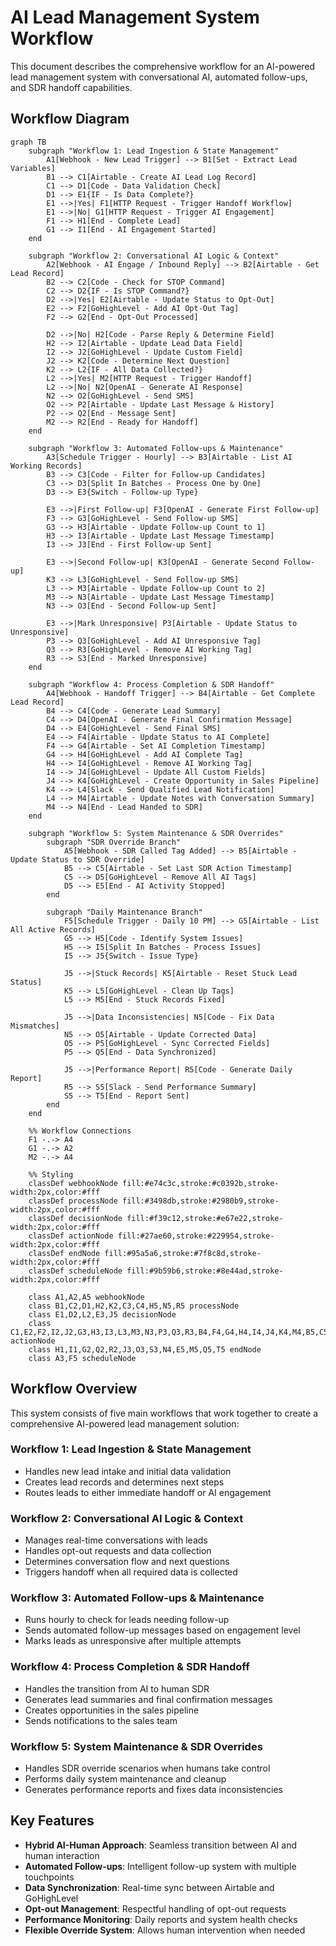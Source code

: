 # AI Lead Management System Workflow

This document describes the comprehensive workflow for an AI-powered lead management system with conversational AI, automated follow-ups, and SDR handoff capabilities.

## Workflow Diagram

```mermaid
graph TB
    subgraph "Workflow 1: Lead Ingestion & State Management"
        A1[Webhook - New Lead Trigger] --> B1[Set - Extract Lead Variables]
        B1 --> C1[Airtable - Create AI Lead Log Record]
        C1 --> D1[Code - Data Validation Check]
        D1 --> E1{IF - Is Data Complete?}
        E1 -->|Yes| F1[HTTP Request - Trigger Handoff Workflow]
        E1 -->|No| G1[HTTP Request - Trigger AI Engagement]
        F1 --> H1[End - Complete Lead]
        G1 --> I1[End - AI Engagement Started]
    end

    subgraph "Workflow 2: Conversational AI Logic & Context"
        A2[Webhook - AI Engage / Inbound Reply] --> B2[Airtable - Get Lead Record]
        B2 --> C2[Code - Check for STOP Command]
        C2 --> D2{IF - Is STOP Command?}
        D2 -->|Yes| E2[Airtable - Update Status to Opt-Out]
        E2 --> F2[GoHighLevel - Add AI Opt-Out Tag]
        F2 --> G2[End - Opt-Out Processed]
        
        D2 -->|No| H2[Code - Parse Reply & Determine Field]
        H2 --> I2[Airtable - Update Lead Data Field]
        I2 --> J2[GoHighLevel - Update Custom Field]
        J2 --> K2[Code - Determine Next Question]
        K2 --> L2{IF - All Data Collected?}
        L2 -->|Yes| M2[HTTP Request - Trigger Handoff]
        L2 -->|No| N2[OpenAI - Generate AI Response]
        N2 --> O2[GoHighLevel - Send SMS]
        O2 --> P2[Airtable - Update Last Message & History]
        P2 --> Q2[End - Message Sent]
        M2 --> R2[End - Ready for Handoff]
    end

    subgraph "Workflow 3: Automated Follow-ups & Maintenance"
        A3[Schedule Trigger - Hourly] --> B3[Airtable - List AI Working Records]
        B3 --> C3[Code - Filter for Follow-up Candidates]
        C3 --> D3[Split In Batches - Process One by One]
        D3 --> E3{Switch - Follow-up Type}
        
        E3 -->|First Follow-up| F3[OpenAI - Generate First Follow-up]
        F3 --> G3[GoHighLevel - Send Follow-up SMS]
        G3 --> H3[Airtable - Update Follow-up Count to 1]
        H3 --> I3[Airtable - Update Last Message Timestamp]
        I3 --> J3[End - First Follow-up Sent]
        
        E3 -->|Second Follow-up| K3[OpenAI - Generate Second Follow-up]
        K3 --> L3[GoHighLevel - Send Follow-up SMS]
        L3 --> M3[Airtable - Update Follow-up Count to 2]
        M3 --> N3[Airtable - Update Last Message Timestamp]
        N3 --> O3[End - Second Follow-up Sent]
        
        E3 -->|Mark Unresponsive| P3[Airtable - Update Status to Unresponsive]
        P3 --> Q3[GoHighLevel - Add AI Unresponsive Tag]
        Q3 --> R3[GoHighLevel - Remove AI Working Tag]
        R3 --> S3[End - Marked Unresponsive]
    end

    subgraph "Workflow 4: Process Completion & SDR Handoff"
        A4[Webhook - Handoff Trigger] --> B4[Airtable - Get Complete Lead Record]
        B4 --> C4[Code - Generate Lead Summary]
        C4 --> D4[OpenAI - Generate Final Confirmation Message]
        D4 --> E4[GoHighLevel - Send Final SMS]
        E4 --> F4[Airtable - Update Status to AI Complete]
        F4 --> G4[Airtable - Set AI Completion Timestamp]
        G4 --> H4[GoHighLevel - Add AI Complete Tag]
        H4 --> I4[GoHighLevel - Remove AI Working Tag]
        I4 --> J4[GoHighLevel - Update All Custom Fields]
        J4 --> K4[GoHighLevel - Create Opportunity in Sales Pipeline]
        K4 --> L4[Slack - Send Qualified Lead Notification]
        L4 --> M4[Airtable - Update Notes with Conversation Summary]
        M4 --> N4[End - Lead Handed to SDR]
    end

    subgraph "Workflow 5: System Maintenance & SDR Overrides"
        subgraph "SDR Override Branch"
            A5[Webhook - SDR Called Tag Added] --> B5[Airtable - Update Status to SDR Override]
            B5 --> C5[Airtable - Set Last SDR Action Timestamp]
            C5 --> D5[GoHighLevel - Remove All AI Tags]
            D5 --> E5[End - AI Activity Stopped]
        end
        
        subgraph "Daily Maintenance Branch"
            F5[Schedule Trigger - Daily 10 PM] --> G5[Airtable - List All Active Records]
            G5 --> H5[Code - Identify System Issues]
            H5 --> I5[Split In Batches - Process Issues]
            I5 --> J5{Switch - Issue Type}
            
            J5 -->|Stuck Records| K5[Airtable - Reset Stuck Lead Status]
            K5 --> L5[GoHighLevel - Clean Up Tags]
            L5 --> M5[End - Stuck Records Fixed]
            
            J5 -->|Data Inconsistencies| N5[Code - Fix Data Mismatches]
            N5 --> O5[Airtable - Update Corrected Data]
            O5 --> P5[GoHighLevel - Sync Corrected Fields]
            P5 --> Q5[End - Data Synchronized]
            
            J5 -->|Performance Report| R5[Code - Generate Daily Report]
            R5 --> S5[Slack - Send Performance Summary]
            S5 --> T5[End - Report Sent]
        end
    end

    %% Workflow Connections
    F1 -.-> A4
    G1 -.-> A2
    M2 -.-> A4
    
    %% Styling
    classDef webhookNode fill:#e74c3c,stroke:#c0392b,stroke-width:2px,color:#fff
    classDef processNode fill:#3498db,stroke:#2980b9,stroke-width:2px,color:#fff
    classDef decisionNode fill:#f39c12,stroke:#e67e22,stroke-width:2px,color:#fff
    classDef actionNode fill:#27ae60,stroke:#229954,stroke-width:2px,color:#fff
    classDef endNode fill:#95a5a6,stroke:#7f8c8d,stroke-width:2px,color:#fff
    classDef scheduleNode fill:#9b59b6,stroke:#8e44ad,stroke-width:2px,color:#fff
    
    class A1,A2,A5 webhookNode
    class B1,C2,D1,H2,K2,C3,C4,H5,N5,R5 processNode
    class E1,D2,L2,E3,J5 decisionNode
    class C1,E2,F2,I2,J2,G3,H3,I3,L3,M3,N3,P3,Q3,R3,B4,F4,G4,H4,I4,J4,K4,M4,B5,C5,D5,K5,L5,O5,P5 actionNode
    class H1,I1,G2,Q2,R2,J3,O3,S3,N4,E5,M5,Q5,T5 endNode
    class A3,F5 scheduleNode
```

## Workflow Overview

This system consists of five main workflows that work together to create a comprehensive AI-powered lead management solution:

### Workflow 1: Lead Ingestion & State Management
- Handles new lead intake and initial data validation
- Creates lead records and determines next steps
- Routes leads to either immediate handoff or AI engagement

### Workflow 2: Conversational AI Logic & Context
- Manages real-time conversations with leads
- Handles opt-out requests and data collection
- Determines conversation flow and next questions
- Triggers handoff when all required data is collected

### Workflow 3: Automated Follow-ups & Maintenance
- Runs hourly to check for leads needing follow-up
- Sends automated follow-up messages based on engagement level
- Marks leads as unresponsive after multiple attempts

### Workflow 4: Process Completion & SDR Handoff
- Handles the transition from AI to human SDR
- Generates lead summaries and final confirmation messages
- Creates opportunities in the sales pipeline
- Sends notifications to the sales team

### Workflow 5: System Maintenance & SDR Overrides
- Handles SDR override scenarios when humans take control
- Performs daily system maintenance and cleanup
- Generates performance reports and fixes data inconsistencies

## Key Features

- **Hybrid AI-Human Approach**: Seamless transition between AI and human interaction
- **Automated Follow-ups**: Intelligent follow-up system with multiple touchpoints
- **Data Synchronization**: Real-time sync between Airtable and GoHighLevel
- **Opt-out Management**: Respectful handling of opt-out requests
- **Performance Monitoring**: Daily reports and system health checks
- **Flexible Override System**: Allows human intervention when needed 
